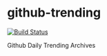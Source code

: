 # github-trending

[![Build Status](https://travis-ci.org/willin/github-trending.svg?branch=master)](https://travis-ci.org/willin/github-trending)

Github Daily Trending Archives
